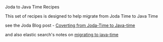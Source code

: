 Joda to Java Time Recipes

This set of recipes is designed to help migrate from Joda Time to Java Time

see the Joda Blog post - [Coverting from Joda-Time to Java-time][1]

and also elastic search's notes on [migrating to java-time][2] 

[1]: https://blog.joda.org/2014/11/converting-from-joda-time-to-javatime.html
[2]: https://www.elastic.co/guide/en/elasticsearch/reference/7.x/migrate-to-java-time.html
